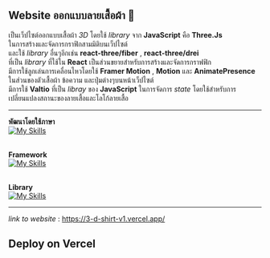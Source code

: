 ## Website ออกแบบลายเสื้อผ้า 👕
<span>เป็นเว็ปไซต์ออกแบบเสื้อผ้า *3D* โดยใช้ *library* จาก **JavaScript** คือ **Three.Js**</span>
<br />
<span>ในการสร้างและจัดการกราฟิกสามมิติบนเว็ปไซต์</span>
<br />
<span>และใช้ *library* อื่นๆอีกเช่น **react-three/fiber** , **react-three/drei**</span>
<br />
<span>ที่เป็น *library* ที่ใช้ใน **React** เป็นส่วนขยายสำหรับการสร้างและจัดการกราฟฟิก</span>
<br />
<span>มีการใช้ลูกเล่นการเคลื่อนไหวโดยใช้ **Framer Motion** , **Motion** และ **AnimatePresence** ในส่วนของตัวเสื้อผ้า ข้อความ และปุ่มต่างๆบนหน้าเว็ปไซต์</span>
<br />
<span>มีการใช้ **Valtio** ที่เป็น *libray* ของ **JavaScript** ในการจัดการ *state* โดยใช้สำหรับการเปลี่ยนแปลงสถานะของลายเสื้อและโลโก้ลายเสื้อ</span>
<br />
<hr>

**พัฒนาโดยใช้ภาษา**
<br />
[![My Skills](https://skillicons.dev/icons?i=html,css,js)](https://skillicons.dev)
<br />
<br />

**Framework**
<br />
[![My Skills](https://skillicons.dev/icons?i=nextjs,tailwind)](https://skillicons.dev)
<br />
<br />

**Library**
<br />
[![My Skills](https://skillicons.dev/icons?i=react,threejs)](https://skillicons.dev)
<hr>

*link to website* : https://3-d-shirt-v1.vercel.app/

## Deploy on Vercel
